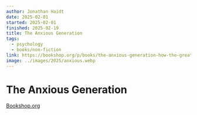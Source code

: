 ```yaml
---
author: Jonathan Haidt
date: 2025-02-01
started: 2025-02-01
finished: 2025-02-19
title: The Anxious Generation
tags:
  - psychology
  - books/non-fiction
link: https://bookshop.org/p/books/the-anxious-generation-how-the-great-rewiring-of-childhood-is-causing-an-epidemic-of-mental-illness-jonathan-haidt/20144236?ean=9780593655030&next=t&next=t
image: ../images/2025/anxious.webp
---
```

# The Anxious Generation
[Bookshop.org](https://bookshop.org/p/books/the-anxious-generation-how-the-great-rewiring-of-childhood-is-causing-an-epidemic-of-mental-illness-jonathan-haidt/20144236?ean=9780593655030&next=t&next=t)
